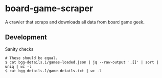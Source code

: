 # board-game-scraper
A crawler that scraps and downloads all data from board game geek.

## Development

Sanity checks

```
# These should be equal.
$ cat bgg-details.1/games-loaded.json | jq --raw-output '.[]' | sort | uniq | wc -l
$ cat bgg-details.1/game-details.txt | wc -l
```
